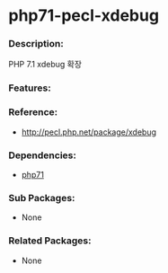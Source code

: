 # php71-pecl-xdebug

### Description:
PHP 7.1 xdebug 확장

### Features:


### Reference:
* http://pecl.php.net/package/xdebug

### Dependencies:
* [php71](pkg-addon-php71.md)

### Sub Packages:
* None

### Related Packages:
* None